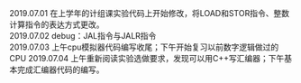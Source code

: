 2019.07.01 在上学年的计组课实验代码上开始修改，将LOAD和STOR指令、整数计算指令的表达方式更改。  
2019.07.02 debug：JAL指令与JALR指令  
2019.07.03 上午cpu模拟器代码编写收尾；下午开始复习以前数字逻辑做过的CPU
2019.07.04 上午重新阅读实验选做要求，发现可以用C++写汇编器；下午基本完成汇编器代码的编写。
